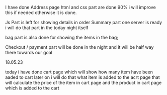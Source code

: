 I have done Address page html and css part are done 90% i will improve this if needed otherwise it is done.

Js Part is left for showing details in order Summary part one server is ready i will do that part in the today night itself

bag part is also done for showing the items in the bag;

Checkout / payment part will be done in the night and it will be half way there towards our goal



18.05.23

today i have done cart page which will show how many item have been aaded to cart 
later on i will do that what item is added to the acrt page that will calculate the price of the item in cart page
and the product in cart page which is added to the cart

